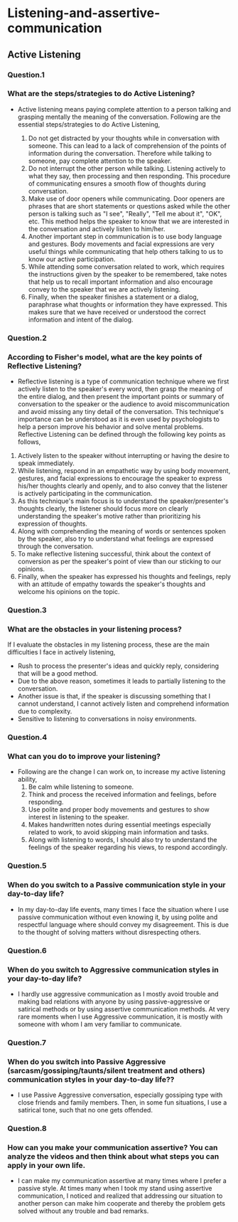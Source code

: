 # Listening-and-assertive-communication

## Active Listening 

### Question.1
### What are the steps/strategies to do Active Listening?

* Active listening means paying complete attention to a person talking and grasping mentally the meaning of the conversation. Following are the essential steps/strategies to do Active Listening,
  
  1. Do not get distracted by your thoughts while in conversation with someone. This can lead to a lack of comprehension of the points of information during the conversation. Therefore while talking to someone, pay complete attention to the speaker.
  2. Do not interrupt the other person while talking. Listening actively to what they say, then processing and then responding. This procedure of communicating ensures a smooth flow of thoughts during conversation. 
  3. Make use of door openers while communicating. Door openers are phrases that are short statements or questions asked while the other person is talking such as "I see", "Really", "Tell me about it", "OK", etc. This method helps the speaker to know that we are interested in the conversation and actively listen to him/her.
  4. Another important step in communication is to use body language and gestures. Body movements and facial expressions are very useful things while communicating that help others talking to us to know our active participation.    
  5. While attending some conversation related to work, which requires the instructions given by the speaker to be remembered, take notes that help us to recall important information and also encourage convey to the speaker that we are actively listening.
  6. Finally, when the speaker finishes a statement or a dialog, paraphrase what thoughts or information they have expressed. This makes sure that we have received or understood the correct information and intent of the dialog.


### Question.2
### According to Fisher's model, what are the key points of Reflective Listening?
* Reflective listening is a type of communication technique where we first actively listen to the speaker's every word, then grasp the meaning of the entire dialog, and then present the important points or summary of conversation to the speaker or the audience to avoid miscommunication and avoid missing any tiny detail of the conversation. This technique's importance can be understood as it is even used by psychologists to help a person improve his behavior and solve mental problems.
Reflective Listening can be defined through the following key points as follows,
1. Actively listen to the speaker without interrupting or having the desire to speak immediately. 
2. While listening, respond in an empathetic way by using body movement, gestures, and facial expressions to encourage the speaker to express his/her thoughts clearly and openly, and to also convey that the listener is actively participating in the communication.
3. As this technique's main focus is to understand the speaker/presenter's thoughts clearly, the listener should focus more on clearly understanding the speaker's motive rather than prioritizing his expression of thoughts.
4. Along with comprehending the meaning of words or sentences spoken by the speaker, also try to understand what feelings are expressed through the conversation. 
5. To make reflective listening successful, think about the context of conversion as per the speaker's point of view than our sticking to our opinions.
6. Finally, when the speaker has expressed his thoughts and feelings, reply with an attitude of empathy towards the speaker's thoughts and welcome his opinions on the topic.


### Question.3
### What are the obstacles in your listening process?
If I evaluate the obstacles in my listening process, these are the main difficulties I face in actively listening,
 * Rush to process the presenter's ideas and quickly reply, considering that will be a good method.
 * Due to the above reason, sometimes it leads to partially listening to the conversation.
* Another issue is that, if the speaker is discussing something that I cannot understand, I cannot actively listen and comprehend information due to complexity.
* Sensitive to listening to conversations in noisy environments.


### Question.4
### What can you do to improve your listening?
* Following are the change I can work on, to increase my active listening ability,
  1. Be calm while listening to someone.
  2. Think and process the received information and feelings, before responding.
  3. Use polite and proper body movements and gestures to show interest in listening to the speaker.
  4. Makes handwritten notes during essential meetings especially related to work, to avoid skipping main information and tasks.
  5. Along with listening to words, I should also try to understand the feelings of the speaker regarding his views, to respond accordingly.

### Question.5
### When do you switch to a Passive communication style in your day-to-day life?
* In my day-to-day life events, many times I face the situation where I use passive communication without even knowing it, by using polite and respectful language where should convey my disagreement. This is due to the thought of solving matters without disrespecting others.

### Question.6
### When do you switch to Aggressive communication styles in your day-to-day life?
* I hardly use aggressive communication as I mostly avoid trouble and making bad relations with anyone by using passive-aggressive or satirical methods or by using assertive communication methods. At very rare moments when I use Aggressive communication, it is mostly with someone with whom I am very familiar to communicate.

### Question.7
### When do you switch into Passive Aggressive (sarcasm/gossiping/taunts/silent treatment and others) communication styles in your day-to-day life??
* I use Passive Aggressive conversation, especially gossiping type with close friends and family members. Then, in some fun situations, I use a satirical tone, such that no one gets offended.


### Question.8
### How can you make your communication assertive? You can analyze the videos and then think about what steps you can apply in your own life. 
* I can make my communication assertive at many times where I prefer a passive style. At times many when I took my stand using assertive communication, I noticed and realized that addressing our situation to another person can make him cooperate and thereby the problem gets solved without any trouble and bad remarks.








